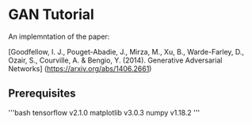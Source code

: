 # GAN Tutorial

An implemntation of the paper: 

[Goodfellow, I. J., Pouget-Abadie, J., Mirza, M., Xu, B., Warde-Farley, D., Ozair, S., Courville, A. & Bengio, Y. (2014). Generative Adversarial Networks] (https://arxiv.org/abs/1406.2661)

## Prerequisites 

'''bash
tensorflow v2.1.0
matplotlib v3.0.3
numpy      v1.18.2
'''

